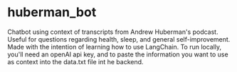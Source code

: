 # huberman_bot
Chatbot using context of transcripts from Andrew Huberman's podcast. Useful for questions regarding health, sleep, and general self-improvement. Made with the intention of learning how to use LangChain.
To run locally, you'll need an openAI api key, and to paste the information you want to use as context into the data.txt file int he backend.
